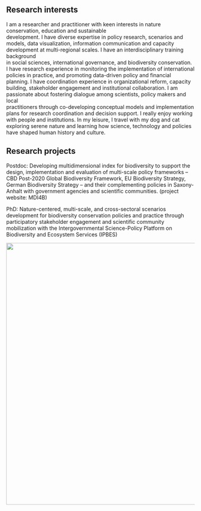 ## Research interests
I	 am	 a researcher	 and	 practitioner	 with keen	 interests	 in	 nature	 conservation,	 education and	 sustainable	
development.	I	 have	diverse expertise in	policy	 research,	 scenarios	and models,	 data	 visualization,	information	
communication	and	capacity	development at	multi-regional	scales.	I	have	an	interdisciplinary	training	background	
in	 social	 sciences,	 international	 governance,	 and	 biodiversity	 conservation. I	 have research	 experience	 in	
monitoring	the	implementation	of international	policies in	practice,	and promoting data-driven	policy	and	financial
planning.	I	have	coordination	experience in	organizational	reform,	capacity	building,	stakeholder	engagement	and	
institutional	 collaboration.	 I	 am	 passionate	 about	 fostering	 dialogue	 among scientists,	 policy	 makers and	 local	
practitioners	through co-developing	conceptual	models	and implementation	plans for	research	coordination	and	
decision support. I	really	enjoy	working	with	people	and	institutions. In	my	leisure,	I	travel with	my	dog	and	cat	
exploring serene	nature	and	learning how	science,	technology and	policies have	shaped human	history and	culture.

## Research projects
Postdoc: Developing multidimensional index for biodiversity to support the design, implementation and evaluation of multi-scale policy frameworks – CBD Post-2020 Global Biodiversity Framework, EU Biodiversity Strategy, German Biodiversity Strategy – and their complementing policies in Saxony-Anhalt with government agencies and scientific communities. (project website: MDI4B)

PhD: Nature-centered, multi-scale, and cross-sectoral scenarios development for biodiversity conservation policies and practice through participatory stakeholder engagement and scientific community mobilization with the Intergovernmental Science-Policy Platform on Biodiversity and Ecosystem Services (IPBES)


<img src="https://victorcazalis.github.io/Hirondelle rustique5 - Rouveyrac - 25-06-13.JPG"  align="center" width="700">

